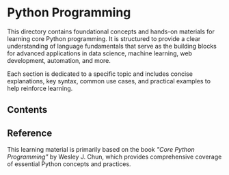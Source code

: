 # Python Programming

This directory contains foundational concepts and hands-on materials for learning core Python programming. It is structured to provide a clear understanding of language fundamentals that serve as the building blocks for advanced applications in data science, machine learning, web development, automation, and more.

Each section is dedicated to a specific topic and includes concise explanations, key syntax, common use cases, and practical examples to help reinforce learning.

## Contents

## Reference

This learning material is primarily based on the book _"Core Python Programming"_ by Wesley J. Chun, which provides comprehensive coverage of essential Python concepts and practices.
